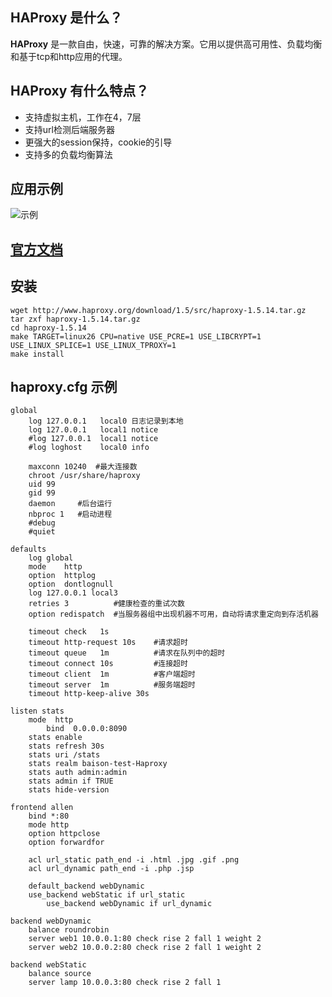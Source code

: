 ## HAProxy 是什么？
  **HAProxy** 是一款自由，快速，可靠的解决方案。它用以提供高可用性、负载均衡和基于tcp和http应用的代理。    

## HAProxy 有什么特点？
  * 支持虚拟主机，工作在4，7层
  * 支持url检测后端服务器
  * 更强大的session保持，cookie的引导
  * 支持多的负载均衡算法

## 应用示例
![示例](https://github.com/yotoobo/config/blob/master/haproxy/haproxy-pmode.png)

## [官方文档](http://cbonte.github.io/haproxy-dconv/configuration-1.5.html)

## 安装
```
wget http://www.haproxy.org/download/1.5/src/haproxy-1.5.14.tar.gz
tar zxf haproxy-1.5.14.tar.gz
cd haproxy-1.5.14
make TARGET=linux26 CPU=native USE_PCRE=1 USE_LIBCRYPT=1 USE_LINUX_SPLICE=1 USE_LINUX_TPROXY=1
make install
```

## haproxy.cfg 示例
```
global
	log 127.0.0.1	local0 日志记录到本地
	log 127.0.0.1	local1 notice 
	#log 127.0.0.1	local1 notice
	#log loghost	local0 info
	
	maxconn 10240  #最大连接数
	chroot /usr/share/haproxy
	uid 99
	gid 99
	daemon     #后台运行
	nbproc 1   #启动进程
	#debug
	#quiet

defaults
	log	global
	mode	http
	option	httplog
	option	dontlognull
	log	127.0.0.1 local3
	retries	3          #健康检查的重试次数
	option redispatch  #当服务器组中出现机器不可用，自动将请求重定向到存活机器

	timeout check	1s  
	timeout http-request 10s    #请求超时
	timeout queue	1m          #请求在队列中的超时
	timeout connect	10s         #连接超时
	timeout client	1m          #客户端超时
	timeout server	1m          #服务端超时
	timeout http-keep-alive 30s 

listen stats
	mode  http
        bind  0.0.0.0:8090
	stats enable
	stats refresh 30s  
	stats uri /stats
	stats realm baison-test-Haproxy
	stats auth admin:admin
	stats admin if TRUE
	stats hide-version

frontend allen
	bind *:80
	mode http
	option httpclose
	option forwardfor

	acl url_static path_end -i .html .jpg .gif .png
	acl url_dynamic path_end -i .php .jsp

	default_backend webDynamic
	use_backend webStatic if url_static
        use_backend webDynamic if url_dynamic

backend webDynamic
	balance roundrobin
	server web1 10.0.0.1:80 check rise 2 fall 1 weight 2
	server web2 10.0.0.2:80 check rise 2 fall 1 weight 2

backend webStatic
	balance source
	server lamp 10.0.0.3:80 check rise 2 fall 1
```
